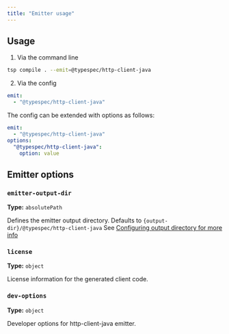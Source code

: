 ```yaml
---
title: "Emitter usage"
---
```


## Usage

1. Via the command line

```bash
tsp compile . --emit=@typespec/http-client-java
```

2. Via the config

```yaml
emit:
  - "@typespec/http-client-java"
```

The config can be extended with options as follows:

```yaml
emit:
  - "@typespec/http-client-java"
options:
  "@typespec/http-client-java":
    option: value
```

## Emitter options

### `emitter-output-dir`

**Type:** `absolutePath`

Defines the emitter output directory. Defaults to `{output-dir}/@typespec/http-client-java`
See [Configuring output directory for more info](https://typespec.io/docs/handbook/configuration/configuration/#configuring-output-directory)

### `license`

**Type:** `object`

License information for the generated client code.

### `dev-options`

**Type:** `object`

Developer options for http-client-java emitter.
